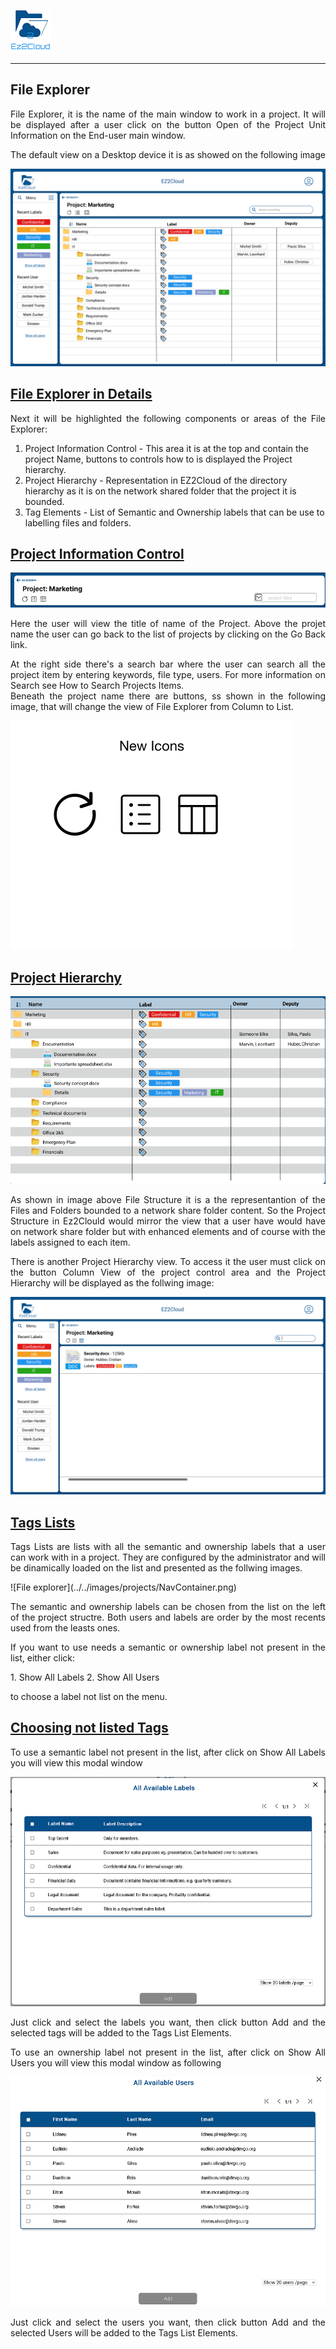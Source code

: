 ![Logo EZ2Cloud](../../images/ez2cloud2.png)
<hr>

## File Explorer
<div style='text-align: justify;'>
<p>
File Explorer, it is the name of the main window to work in a project. It will be displayed after a user click on the button Open of the Project Unit Information on the End-user main window. </p>

<p>The default view on a Desktop device it is as showed on the following image</p>

</div>

![File explorer](../../images/projects/FileExplorerM.svg)

## [File Explorer in Details](./fileexplorer.md#) 
<div style='text-align: justify;'>
<p>Next it will be highlighted the following components or areas of the File Explorer: 
</p>
</div>


1. Project Information Control - This area it is at the top and contain the project Name, buttons to controls how to is displayed the Project hierarchy.
2. Project Hierarchy - Representation in EZ2Cloud of the directory hierarchy as it is on the network shared folder that the project it is bounded.
3. Tag Elements - List of Semantic and Ownership labels that can be use to labelling files and folders.

## [Project Information Control](./fileexplorer.md#)  
![File explorer](../../images/projects/ProjectControl.png)
<div style='text-align: justify;'>
<p> Here the user will view the title of name of the Project. Above the projet name the user can go back to the list of projects by clicking on the Go Back link. 
</p>
<p>
At the right side there's a search bar where the user can search all the project item by entering keywords, file type, users. For more information on Search see How to Search Projects Items.<br>
Beneath the project name there are buttons, ss shown in the following image, that will change the view of File Explorer from Column to List. 

</p>
</div>

![File explorer](../../images/projects/ProjectIcons.svg)


## [Project Hierarchy](./fileexplorer.md#) 
![File explorer](../../images/projects/Hierar.png)
<div style='text-align: justify;'>
<p>
As shown in image above File Structure it is a the representantion of the Files and Folders bounded to a network share folder content. So the Project Structure in Ez2Clould would mirror the view that a user have would have on network share folder but with enhanced elements and of course with the labels assigned to each item.
</p>
<p>There is another Project Hierarchy view. To access it the user must click on the button Column View of the project control area and the 
Project Hierarchy will be displayed as the follwing image:
</p>
</div>

![File explorer](../../images/projects/FileExplorerColumn.svg)



## [Tags Lists](./fileexplorer.md#) 
<div style='text-align: justify;'>
<p>
Tags Lists are lists with all the semantic and ownership labels that a user can work with in a project. They are configured by the administrator and will be dinamically loaded on the list and presented as the follwing images.
</p>
</div>
![File explorer](../../images/projects/NavContainer.png)
<div style='text-align: justify;'>
<p>
The semantic and ownership labels can be chosen from the list on the left of the project structre. Both users and labels are order by the most recents used from the leasts ones. 
</p>

If you want to use needs a semantic or ownership label not present in the list, either click:
</div>
1. Show All Labels
2. Show All Users
   
to choose a label not list on the menu. 


## [Choosing not listed Tags](./fileexplorer.md#) 
<div style='text-align: justify;'>
<p> To use a semantic label not present in the list, after click on Show All Labels you will view this modal window 
</p>
</div>

![File explorer](../../images/projects/MoreLabels.png)
<div style='text-align: justify;'>
<p>Just click and select the labels you want, then click button Add and the selected tags will be added to the Tags List Elements. 
</p>
</div>

<div style='text-align: justify;'>
<p> To use an ownership label not present in the list, after click on Show All Users you will view this modal window as following
</p>
</div>

![File explorer](../../images/projects/MoreUsers.png)
<div style='text-align: justify;'>
<p>Just click and select the users you want, then click button Add and the selected Users will be added to the Tags List Elements. 
</p>
</div>




   